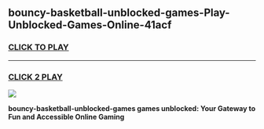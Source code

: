 
## bouncy-basketball-unblocked-games-Play-Unblocked-Games-Online-41acf
<h3>
<a href="https://premium76.site?title=bouncy-basketball-unblocked-games&ref=25A">CLICK TO PLAY</a></h3>
<hr>

<h3>
<a href="https://premium76.site?title=bouncy-basketball-unblocked-games&ref=25A">CLICK 2 PLAY</a>
  
</h3>

<a href="https://premium76.site?title=bouncy-basketball-unblocked-games&ref=25A"><img src="https://clearcache.store/games.png"></a>


**bouncy-basketball-unblocked-games games unblocked: Your Gateway to Fun and Accessible Online Gaming**
